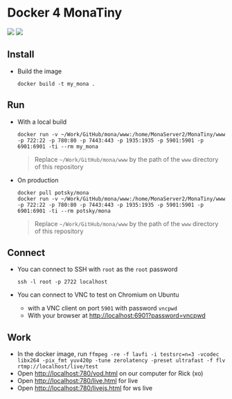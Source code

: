 # Docker 4 MonaTiny

[![](https://images.microbadger.com/badges/version/potsky/mona.svg)](https://hub.docker.com/r/potsky/mona)
[![](https://images.microbadger.com/badges/image/potsky/mona.svg)](https://microbadger.com/images/potsky/mona)

## Install

- Build the image

	```
	docker build -t my_mona .
	```

## Run

- With a local build

	```
	docker run -v ~/Work/GitHub/mona/www:/home/MonaServer2/MonaTiny/www -p 722:22 -p 780:80 -p 7443:443 -p 1935:1935 -p 5901:5901 -p 6901:6901 -ti --rm my_mona
	```

	> Replace `~/Work/GitHub/mona/www` by the path of the `www` directory of this repository

- On production

	```
	docker pull potsky/mona
	docker run -v ~/Work/GitHub/mona/www:/home/MonaServer2/MonaTiny/www -p 722:22 -p 780:80 -p 7443:443 -p 1935:1935 -p 5901:5901 -p 6901:6901 -ti --rm potsky/mona
	```

	> Replace `~/Work/GitHub/mona/www` by the path of the `www` directory of this repository

## Connect

- You can connect to SSH with `root` as the `root` password

	```
	ssh -l root -p 2722 localhost
	```

- You can connect to VNC to test on Chromium on Ubuntu

	- with a VNC client on port `5901` with password `vncpwd`
	- With your browser at <http://localhost:6901?password=vncpwd>

## Work
	
- In the docker image, run `ffmpeg -re -f lavfi -i testsrc=n=3 -vcodec libx264 -pix_fmt yuv420p -tune zerolatency -preset ultrafast -f flv rtmp://localhost/live/test`
- Open <http://localhost:780/vod.html> on our computer for Rick (xo) 
- Open <http://localhost:780/live.html> for live
- Open <http://localhost:780/livejs.html> for ws live

